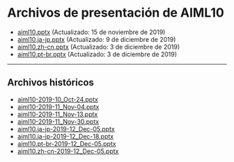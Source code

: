 <!--
This is a machine generated file, and should not be edited, as it will be overwritten with future updates.
-->

# <a name="aiml10-presentation-files"></a>Archivos de presentación de AIML10

- [aiml10.pptx](https://globaleventcdn.blob.core.windows.net/assets/aiml/aiml10/aiml10.pptx) (Actualizado: 15 de noviembre de 2019)
- [aiml10.ja-jp.pptx](https://globaleventcdn.blob.core.windows.net/assets/aiml/aiml10/aiml10.ja-jp.pptx) (Actualizado: 9 de diciembre de 2019)
- [aiml10.zh-cn.pptx](https://globaleventcdn.blob.core.windows.net/assets/aiml/aiml10/aiml10.zh-cn.pptx) (Actualizado: 3 de diciembre de 2019)
- [aiml10.pt-br.pptx](https://globaleventcdn.blob.core.windows.net/assets/aiml/aiml10/aiml10.pt-br.pptx) (Actualizado: 3 de diciembre de 2019)
---
## <a name="historical-files"></a>Archivos históricos
- [aiml10-2019-10_Oct-24.pptx](https://globaleventcdn.blob.core.windows.net/assets/aiml/aiml10/aiml10-2019-10_Oct-24.pptx)
- [aiml10-2019-11_Nov-04.pptx](https://globaleventcdn.blob.core.windows.net/assets/aiml/aiml10/aiml10-2019-11_Nov-04.pptx)
- [aiml10-2019-11_Nov-13.pptx](https://globaleventcdn.blob.core.windows.net/assets/aiml/aiml10/aiml10-2019-11_Nov-13.pptx)
- [aiml10-2019-11_Nov-30.pptx](https://globaleventcdn.blob.core.windows.net/assets/aiml/aiml10/aiml10-2019-11_Nov-30.pptx)
- [aiml10.ja-jp-2019-12_Dec-05.pptx](https://globaleventcdn.blob.core.windows.net/assets/aiml/aiml10/aiml10.ja-jp-2019-12_Dec-05.pptx)
- [aiml10.ja-jp-2019-12_Dec-18.pptx](https://globaleventcdn.blob.core.windows.net/assets/aiml/aiml10/aiml10.ja-jp-2019-12_Dec-18.pptx)
- [aiml10.pt-br-2019-12_Dec-05.pptx](https://globaleventcdn.blob.core.windows.net/assets/aiml/aiml10/aiml10.pt-br-2019-12_Dec-05.pptx)
- [aiml10.zh-cn-2019-12_Dec-05.pptx](https://globaleventcdn.blob.core.windows.net/assets/aiml/aiml10/aiml10.zh-cn-2019-12_Dec-05.pptx)


